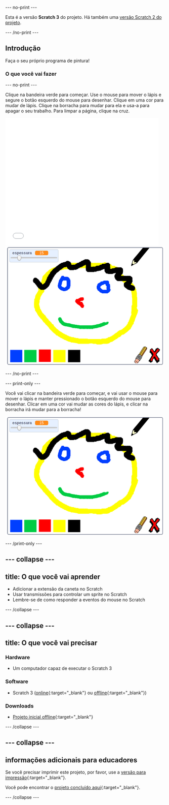 \--- no-print \---

Esta é a versão **Scratch 3** do projeto. Há também uma [versão Scratch 2 do projeto](https://projects.raspberrypi.org/en/projects/paint-box-scratch2).

\--- /no-print \---

## Introdução

Faça o seu próprio programa de pintura!

### O que você vai fazer

\--- no-print \---

Clique na bandeira verde para começar. Use o mouse para mover o lápis e segure o botão esquerdo do mouse para desenhar. Clique em uma cor para mudar de lápis. Clique na borracha para mudar para ela e usa-a para apagar o seu trabalho. Para limpar a página, clique na cruz.

<div class="scratch-preview">
  <iframe allowtransparency="true" width="485" height="402" src="//scratch.mit.edu/projects/embed/267243161/?autostart=false" frameborder="0" scrolling="no"></iframe>
  <img src="images/showcase.png">
</div>

\--- /no-print \---

\--- print-only \---

Você vai clicar na bandeira verde para começar, e vai usar o mouse para mover o lápis e manter pressionado o botão esquerdo do mouse para desenhar. Clicar em uma cor vai mudar as cores do lápis, e clicar na borracha irá mudar para a borracha!

![galeria](images/showcase.png)

\--- /print-only \---

## \--- collapse \---

## title: O que você vai aprender

+ Adicionar a extensão da caneta no Scratch
+ Usar transmissões para controlar um sprite no Scratch
+ Lembre-se de como responder a eventos do mouse no Scratch

\--- /collapse \---

## \--- collapse \---

## title: O que você vai precisar

### Hardware

+ Um computador capaz de executar o Scratch 3

### Software

+ Scratch 3 ([online](http://rpf.io/scratchon){:target="_blank"} ou [offline](http://rpf.io/scratchoff){:target="_blank"})

### Downloads

+ [Projeto inicial offline](http://rpf.io/p/en/paint-box-go){:target="_blank"}

\--- /collapse \---

## \--- collapse \---

## informações adicionais para educadores

Se você precisar imprimir este projeto, por favor, use a [versão para impressão](https://projects.raspberrypi.org/en/projects/paint-box/print){:target="_blank"}.

Você pode encontrar o [projeto concluído aqui](http://rpf.io/p/en/paint-box-get){:target="_blank"}.

\--- /collapse \---